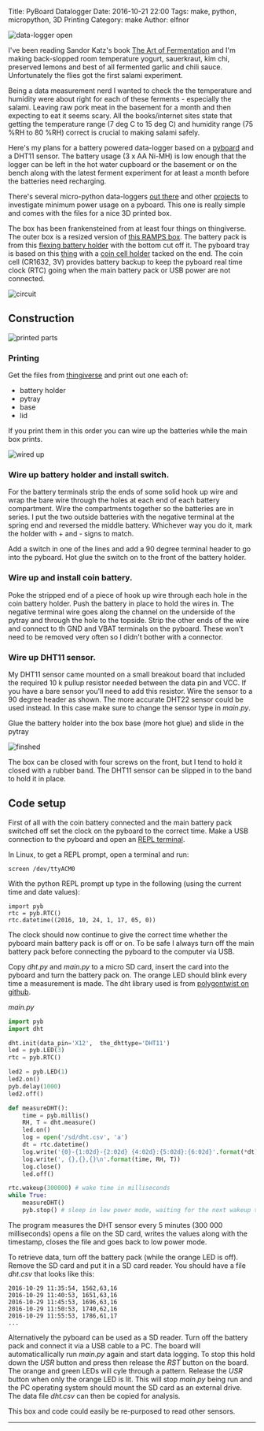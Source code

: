 Title: PyBoard Datalogger
Date: 2016-10-21 22:00
Tags: make, python, micropython, 3D Printing
Category: make
Author: elfnor

![data-logger open](/images/data_logger_open.JPG)

I've been reading Sandor Katz's book [The Art of Fermentation](http://www.wildfermentation.com/the-art-of-fermentation/) and I'm making back-slopped room temperature yogurt, sauerkraut, kim chi, preserved lemons and best of all fermented garlic and chili sauce. Unfortunately the flies got the first salami experiment. 

Being a data measurement nerd I wanted to check the the temperature and humidity were about right for each of these ferments - especially the salami. Leaving raw pork meat in the basement for a month and then expecting to eat it seems scary. All the books/internet sites state that getting the temperature range (7 deg C to 15 deg C) and humidity range (75 %RH to 80 %RH) correct is crucial to making salami safely. 

Here's my plans for a battery powered data-logger based on a [pyboard](https://store.micropython.org/#/store) and a DHT11 sensor. The battery usage (3 x AA Ni-MH) is low enough that the logger can be left in the hot water cupboard or the basement or on the bench along with the latest ferment experiment for at least a month before the batteries need recharging.

There's several micro-python data-loggers [out there](http://wiki.micropython.org/SDdatalogger) and other [projects](https://github.com/peterhinch/micropython-micropower) to investigate minimum power usage on a pyboard. This one is really simple and comes with the files for a nice 3D printed box.

The box has been frankensteined from at least four things on thingiverse. The outer box is a resized version of [this RAMPS box](http://www.thingiverse.com/make:75833). The battery pack is from this [flexing battery holder](http://www.thingiverse.com/thing:456900) with the bottom cut off it. The pyboard tray is based on this [thing](http://www.thingiverse.com/thing:1373291) with a [coin cell holder](http://www.thingiverse.com/thing:267438) tacked on the end. The coin cell (CR1632, 3V) provides battery backup to keep the pyboard real time clock (RTC) going when the main battery pack or USB power are not connected.



![circuit](/images/datalogger_circuit.png)



## Construction

![printed parts](/images/data_logger_prints.JPG)

### Printing

Get the files from [thingiverse](http://www.thingiverse.com/thing:1857224) and print out one each of:  

*  battery holder
*  pytray
*  base
*  lid
        
If you print them in this order you can wire up the batteries while the main box prints. 

![wired up](/images/data_logger_innards.JPG)

### Wire up battery holder and install switch.

For the battery terminals strip the ends of some solid hook up wire and wrap the bare wire through the holes at each end of each battery compartment. Wire the compartments together so the batteries are in series. I put the two outside batteries with the negative terminal at the spring end and reversed the middle battery. Whichever way you do it, mark the holder with + and - signs to match.

Add a switch in one of the lines and add a 90 degree terminal header to go into the pyboard. Hot glue the switch on to the front of the battery holder.

### Wire up and install coin battery.

Poke the stripped end of a piece of hook up wire through each hole in the coin battery holder. Push the battery in place to hold the wires in. The negative terminal wire goes along the channel on the underside of the pytray and through the hole to the topside. Strip the other ends of the wire and connect to th GND and VBAT terminals on the pyboard. These won't need to be removed very often so I didn't bother with  a connector.

### Wire up DHT11 sensor.

My DHT11 sensor came mounted on a small breakout board that included the required 10 k pullup resistor needed between the data pin and VCC. If you have a bare sensor you'll need to add this resistor. Wire the sensor to a 90 degree header as shown. The more accurate DHT22 sensor could be used instead. In this case make sure to change the sensor type in *main.py*.

Glue the battery holder into the box base (more hot glue) and slide in the pytray

![finshed](/images/data_logger_closed.JPG)

The box can be closed with four screws on the front, but I tend to hold it closed with a rubber band. The DHT11 sensor can be slipped in to the band to hold it in place.

## Code setup

First of all with the coin battery connected and the main battery pack switched off set the clock on the pyboard to the correct time. Make a  USB connection to the pyboard and open an [REPL terminal](http://docs.micropython.org/en/latest/pyboard/pyboard/tutorial/repl.html). 

In Linux, to get a REPL prompt, open a terminal and run:

```
screen /dev/ttyACM0
```

With the python REPL prompt up type in the following (using the current time and date values):

```
import pyb
rtc = pyb.RTC()
rtc.datetime((2016, 10, 24, 1, 17, 05, 0)) 
```

The clock should now continue to give the correct time whether the pyboard main battery pack is off or on. To be safe I always turn off the main battery pack before connecting the pyboard to the computer via USB. 

Copy *dht.py* and *main.py* to a micro SD card, insert the card into the pyboard and turn the battery pack on. The orange LED should blink every time a measurement is made. The dht library used is from [polygontwist on github](https://github.com/polygontwist/uPython-DHT22).


*main.py*  
```python
import pyb
import dht

dht.init(data_pin='X12',  the_dhttype='DHT11')
led = pyb.LED(3)
rtc = pyb.RTC()

led2 = pyb.LED(1)
led2.on()
pyb.delay(1000)
led2.off()

def measureDHT():
    time = pyb.millis()                            
    RH, T = dht.measure()
    led.on()
    log = open('/sd/dht.csv', 'a')
    dt = rtc.datetime()
    log.write('{0}-{1:02d}-{2:02d} {4:02d}:{5:02d}:{6:02d}'.format(*dt))
    log.write(', {},{},{}\n'.format(time, RH, T))
    log.close() 
    led.off()

rtc.wakeup(300000) # wake time in milliseconds
while True:
    measureDHT()
    pyb.stop() # sleep in low power mode, waiting for the next wakeup trigger
```

The program measures the DHT sensor every 5 minutes (300 000 milliseconds) opens a file on the SD card, writes the values along with the timestamp, closes the file and goes back to low power mode. 


To retrieve data, turn off the battery pack (while the orange LED is off). Remove the SD card and put it in a SD card reader. You should have a file *dht.csv* that looks like this:

```
2016-10-29 11:35:54, 1562,63,16
2016-10-29 11:40:53, 1651,63,16
2016-10-29 11:45:53, 1696,63,16
2016-10-29 11:50:53, 1740,62,16
2016-10-29 11:55:53, 1786,61,17
...

```

Alternatively the pyboard can be used as a SD reader. Turn off the battery pack and connect it via a USB cable to a PC. The board will automaticallically run *main.py* again and start data logging. To stop this hold down the *USR* button and press then release the  *RST* button on the board. The orange and green LEDs will cyle through a pattern. Release the *USR* button when only the orange LED is lit. This will stop *main.py* being run and the PC operating system should mount the SD card as an external drive.  The data file *dht.csv* can then be copied for analysis.

This box and code could easily be re-purposed to read other sensors.

-----------------------------        



